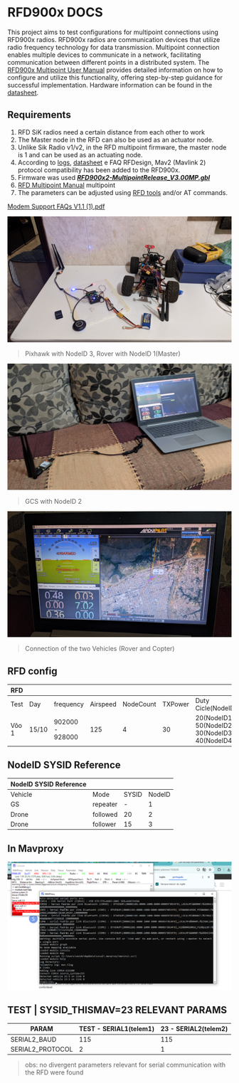 # RFD900x DOCS

This project aims to test configurations for multipoint connections using RFD900x radios. RFD900x radios are communication devices that utilize radio frequency technology for data transmission. Multipoint connection enables multiple devices to communicate in a network, facilitating communication between different points in a distributed system. The [RFD900x Multipoint User Manual](https://files.rfdesign.com.au/Files/documents/RFD900x%20Multipoint%20User%20Manual%20V1.1.pdf) provides detailed information on how to configure and utilize this functionality, offering step-by-step guidance for successful implementation. Hardware information can be found in the [datasheet](https://files.rfdesign.com.au/Files/documents/RFD900x%20DataSheet%20V1.2.pdf).

## Requirements


1. RFD SiK radios need a certain distance from each other to work
2. The Master node in the RFD can also be used as an actuator node.
3. Unlike Sik Radio v1/v2, in the RFD multipoint firmware, the master node is 1 and can be used as an actuating node.
4. According to [logs](https://files.rfdesign.com.au/Files/firmware/RFD%20X%20modems%20SiK%20V2.X%20release%20notes.txt), [datasheet](https://files.rfdesign.com.au/Files/documents/RFD900%20DataSheet.pdf) e FAQ RFDesign, Mav2 (Mavlink 2) protocol compatibility has been added to the RFD900x.
5. Firmware was used ***[RFD900x2-MultipointRelease_V3.00MP.gbl](https://files.rfdesign.com.au/Files/firmware/RFD900x2-MultipointRelease_V3.00MP.gbl)***
6. [RFD Multipoint Manual](https://files.rfdesign.com.au/Files/documents/RFD900x%20Multipoint%20User%20Manual%20V1.1.pdf) multipoint
7. The parameters can be adjusted using [RFD tools](https://files.rfdesign.com.au/tools/) and/or AT commands.

[Modem Support FAQs V1.1 (1).pdf](RFD900x%20radios%2099d54dca739748468d48f41d4b6bb27b/Modem_Support_FAQs_V1.1_(1).pdf)

![PXL_20231230_010125302.NIGHT.jpg](RFD900x%20radios%2099d54dca739748468d48f41d4b6bb27b/PXL_20231230_010125302.NIGHT.jpg)

> Pixhawk with NodeID 3, Rover with NodeID 1(Master)
> 

![PXL_20231230_010136203.NIGHT.jpg](RFD900x%20radios%2099d54dca739748468d48f41d4b6bb27b/PXL_20231230_010136203.NIGHT.jpg)

> GCS with NodeID 2
> 

![PXL_20231230_010350764.jpg](RFD900x%20radios%2099d54dca739748468d48f41d4b6bb27b/PXL_20231230_010350764.jpg)

> Connection of the two Vehicles (Rover and Copter)
> 

## RFD config

| RFD |  |  |  |  |  |  |  |  |  |
| --- | --- | --- | --- | --- | --- | --- | --- | --- | --- |
| Test | Day | frequency | Airspeed | NodeCount |TXPower | Duty Cicle(NodeID) | Serial Speed | Firmware | Status |
| Vôo 1 | 15/10 | 902000 - 928000 | 125 | 4 | 30 | 20(NodeID1) 50(NodeID2) 30(NodeID3) 40(NodeID4) | 115 | https://files.rfdesign.com.au/Files/firmware/RFD900x2-MultipointRelease_V3.00MP.gbl |  |

## NodeID SYSID Reference

| NodeID SYSID Reference | | | |
| --- | --- | --- | --- |
| Vehicle | Mode | SYSID | NodeID |
| GS | repeater | - | 1 |
| Drone | followed | 20 | 2 |
| Drone | follower | 15 | 3 |

## In Mavproxy

![rfdMPMavProxy.png](RFD900x%20radios%2099d54dca739748468d48f41d4b6bb27b/rfdMPMavProxy.png)

## TEST | SYSID_THISMAV=23 RELEVANT PARAMS

| PARAM | TEST - SERIAL1(telem1) | 23 - SERIAL2(telem2) |
| --- | --- | --- |
| SERIAL2_BAUD | 115 | 115 |
| SERIAL2_PROTOCOL | 2 | 1 |

> obs: no divergent parameters relevant for serial communication with the RFD were found
>
